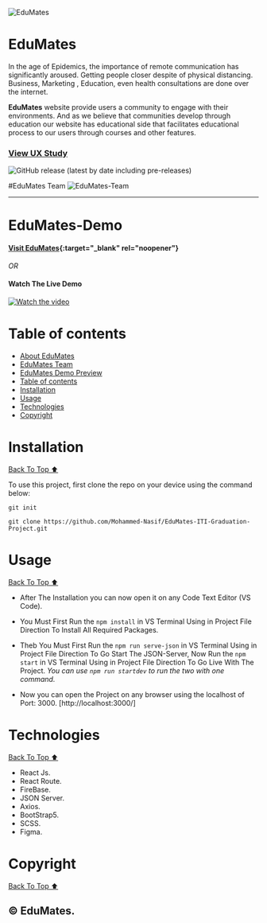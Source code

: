 ![EduMates](https://github.com/Mohammed-Nasif/EduMates-ITI-Graduation-Project/blob/main/Documentations/Project%20Images/bc855d0d-19cf-42e8-9dc0-4479b8aef916.jpg?raw=true)

# EduMates 

<!-- Add buttons here -->

<!-- Describe your project in brief -->

In the age of Epidemics, the importance of remote communication has significantly aroused.
Getting people closer despite of physical distancing. Business, Marketing , Education, even health consultations are done over the internet. 

**EduMates** website provide users a community to engage with their environments. And as we believe that communities develop through education our website has educational side that facilitates educational process to our users through courses and other features.

### [View UX Study](https://github.com/Mohammed-Nasif/EduMates-ITI-Graduation-Project/blob/main/Documentations/UX-Study-EduMates.pdf)


![GitHub release (latest by date including pre-releases)](https://img.shields.io/github/v/release/navendu-pottekkat/awesome-readme?include_prereleases)

<!-- 
![GitHub All Releases](https://img.shields.io/github/downloads/navendu-pottekkat/awesome-readme/total) -->


#EduMates Team
![EduMates-Team](https://github.com/Mohammed-Nasif/EduMates-ITI-Graduation-Project/blob/main/Documentations/Project%20Images/EduMatesTeam.jpg?raw=true)


--- 
# EduMates-Demo 

#### [Visit EduMates](https://edu-mates.herokuapp.com/){:target="_blank" rel="noopener"}
*OR*
#### Watch The Live Demo
[![Watch the video](https://github.com/Mohammed-Nasif/EduMates-ITI-Graduation-Project/blob/main/Documentations/Project%20Images/Watch%20Demo.png?raw=true)](https://www.youtube.com/watch?v=ZwzXjuTHjU8)

# Table of contents

- [About EduMates](#edumates)
- [EduMates Team](#edumates-team)
- [EduMates Demo Preview](#edumates-demo)
- [Table of contents](#table-of-contents)
- [Installation](#installation)
- [Usage](#usage)
- [Technologies](#technologies)
- [Copyright](#copyright)

# Installation
[Back To Top ⬆️](#table-of-contents)

To use this project, first clone the repo on your device using the command below:

```git init```

```git clone https://github.com/Mohammed-Nasif/EduMates-ITI-Graduation-Project.git```

# Usage
[Back To Top ⬆️](#table-of-contents)

- After The Installation you can now open it on any Code Text Editor (VS Code).

- You Must First Run the `npm install` in VS Terminal Using in Project File Direction To Install All Required Packages.

- Theb You Must First Run the `npm run serve-json` in VS Terminal Using in Project File Direction To Go Start The JSON-Server, Now Run the `npm start` in VS Terminal Using in Project File Direction To Go Live With The Project. 
    *You can use ``npm run startdev`` to run the two with one command.*
- Now you can open the Project on any browser using the localhost of Port: 3000. [http://localhost:3000/]

# Technologies
[Back To Top ⬆️](#table-of-contents)

- React Js.
- React Route.
- FireBase.
- JSON Server.
- Axios.
- BootStrap5.
- SCSS.
- Figma.

# Copyright
[Back To Top ⬆️](#table-of-contents)

**© EduMates.**
---
